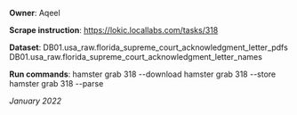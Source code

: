**Owner**: Aqeel
 
**Scrape instruction**: https://lokic.locallabs.com/tasks/318

**Dataset**: DB01.usa_raw.florida_supreme_court_acknowledgment_letter_pdfs
             DB01.usa_raw.florida_supreme_court_acknowledgment_letter_names

**Run commands**: hamster grab 318 --download
                  hamster grab 318 --store
                  hamster grab 318 --parse

_January 2022_
